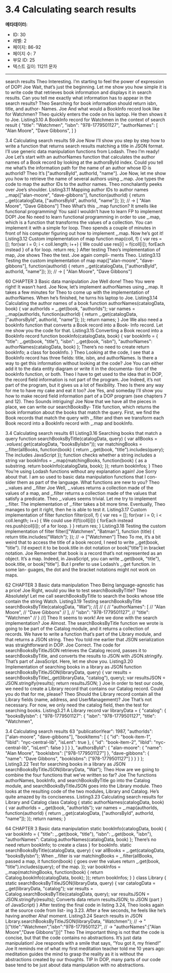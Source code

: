 # 3.4 Calculating search results

**메타데이터:**
- ID: 30
- 레벨: 2
- 페이지: 86-92
- 페이지 수: 7
- 부모 ID: 25
- 텍스트 길이: 11211 문자

---

search results
Theo Interesting. I’m starting to feel the power of expression of DOP!
Joe Wait, that’s just the beginning. Let me show you how simple it is to write code
that retrieves book information and displays it in search results. Can you tell
me exactly what information has to appear in the search results?
Theo Searching for book information should return isbn, title, and author-
Names.
Joe And what would a BookInfo record look like for Watchmen?
Theo quickly enters the code on his laptop. He then shows it to Joe.
Listing3.10 A BookInfo record for Watchmen in the context of search result
{
"title": "Watchmen",
"isbn": "978-1779501127",
"authorNames": [
"Alan Moore",
"Dave Gibbons",
]
}

3.4 Calculating search results 59
Joe Now I’ll show you step by step how to write a function that returns search
results matching a title in JSON format. I’ll use generic data manipulation
functions from Lodash.
Theo I’m ready!
Joe Let’s start with an authorNames function that calculates the author names of a
Book record by looking at the authorsById index. Could you tell me what’s
the information path for the name of an author whose ID is authorId?
Theo It’s ["authorsById", authorId, "name"].
Joe Now, let me show you how to retrieve the name of several authors using _.map.
Joe types the code to map the author IDs to the author names. Theo nonchalantly peeks
over Joe’s shoulder.
Listing3.11 Mapping author IDs to author names
_.map(["alan-moore", "dave-gibbons"],
function(authorId) {
return _.get(catalogData, ["authorsById", authorId, "name"]);
});
// → [ "Alan Moore", "Dave Gibbons"]
Theo What’s this _.map function? It smells like functional programming! You said I
wouldn’t have to learn FP to implement DOP!
Joe No need to learn functional programming in order to use _.map, which is a
function that transforms the values of a collection. You can implement it with
a simple for loop.
Theo spends a couple of minutes in front of his computer figuring out how to implement
_.map. Now he’s got it!
Listing3.12 Custom implementation of map
function map(coll, f) {
var res = [];
for(var i = 0; i < coll.length; i++) {
We could use
res[i] = f(coll[i]);
forEach instead
}
of a for loop.
return res;
}
After testing Theo’s implementation of map, Joe shows Theo the test. Joe again compli-
ments Theo.
Listing3.13 Testing the custom implementation of map
map(["alan-moore", "dave-gibbons"],
function(authorId) {
return _.get(catalogData, ["authorsById", authorId, "name"]);
});
// → [ "Alan Moore", "Dave Gibbons"]

60 CHAPTER 3 Basic data manipulation
Joe Well done!
Theo You were right! It wasn’t hard.
Joe Now, let’s implement authorNames using _.map.
It takes a few minutes for Theo to come up with the implementation of authorNames.
When he’s finished, he turns his laptop to Joe.
Listing3.14 Calculating the author names of a book
function authorNames(catalogData, book) {
var authorIds = _.get(book, "authorIds");
var names = _.map(authorIds, function(authorId) {
return _.get(catalogData, ["authorsById", authorId, "name"]);
});
return names;
}
Joe We also need a bookInfo function that converts a Book record into a Book-
Info record. Let me show you the code for that.
Listing3.15 Converting a Book record into a BookInfo record
function bookInfo(catalogData, book) {
var bookInfo = {
"title": _.get(book, "title"),
"isbn": _.get(book, "isbn"),
"authorNames": authorNames(catalogData, book)
};
There’s no need to create
return bookInfo;
a class for bookInfo.
}
Theo Looking at the code, I see that a BookInfo record has three fields: title,
isbn, and authorNames. Is there a way to get this information without looking
at the code?
Joe You can either add it to the data entity diagram or write it in the documenta-
tion of the bookInfo function, or both.
Theo I have to get used to the idea that in DOP, the record field information is not
part of the program.
Joe Indeed, it’s not part of the program, but it gives us a lot of flexibility.
Theo Is there any way for me to have my cake and eat it too?
Joe Yes, and someday I’ll show you how to make record field information part of a
DOP program (see chapters 7 and 12).
Theo Sounds intriguing!
Joe Now that we have all the pieces in place, we can write our searchBooksBy-
Title function, which returns the book information about the books that
match the query. First, we find the Book records that match the query with
_.filter and then we transform each Book record into a BookInfo record
with _.map and bookInfo.

3.4 Calculating search results 61
Listing3.16 Searching books that match a query
function searchBooksByTitle(catalogData, query) {
var allBooks = _.values(_.get(catalogData, "booksByIsbn"));
var matchingBooks = _.filter(allBooks, function(book) {
return _.get(book, "title").includes(query);
The includes JavaScript
});
function checks whether
a string includes a string
var bookInfos = _.map(matchingBooks, function(book) { as a substring.
return bookInfo(catalogData, book);
});
return bookInfos;
}
Theo You’re using Lodash functions without any explanation again!
Joe Sorry about that. I am so used to basic data manipulation functions that I con-
sider them as part of the language. What functions are new to you?
Theo _.values and _.filter
Joe Well, _.values returns a collection made of the values of a map, and _.filter
returns a collection made of the values that satisfy a predicate.
Theo _.values seems trivial. Let me try to implement _.filter.
The implementation of _.filter takes a bit more time. Eventually, Theo manages to get
it right, then he is able to test it.
Listing3.17 Custom implementation of filter
function filter(coll, f) {
var res = [];
for(var i = 0; i < coll.length; i++) {
We could use
if(f(coll[i])) {
forEach instead
res.push(coll[i]);
of a for loop.
}
}
return res;
}
Listing3.18 Testing the custom implementation of filter
filter(["Watchmen", "Batman"], function (title) {
return title.includes("Watch");
});
// → ["Watchmen"]
Theo To me, it’s a bit weird that to access the title of a book record, I need to write
_.get(book, "title"). I’d expect it to be book.title in dot notation or
book["title"] in bracket notation.
Joe Remember that book is a record that’s not represented as an object. It’s a map.
Indeed, in JavaScript, you can write _.get(book, "title"), book.title, or
book["title"]. But I prefer to use Lodash’s _.get function. In some lan-
guages, the dot and the bracket notations might not work on maps.

62 CHAPTER 3 Basic data manipulation
Theo Being language-agnostic has a price!
Joe Right, would you like to test searchBooksByTitle?
Theo Absolutely! Let me call searchBooksByTitle to search the books whose title
contain the string Watch.
Listing3.19 Testing searchBooksByTitle
searchBooksByTitle(catalogData, "Wat");
//[
// {
// "authorNames": [
// "Alan Moore",
// "Dave Gibbons"
// ],
// "isbn": "978-1779501127",
// "title": "Watchmen"
// }
//]
Theo It seems to work! Are we done with the search implementation?
Joe Almost. The searchBooksByTitle function we wrote is going to be part of the
Catalog module, and it returns a collection of records. We have to write a
function that’s part of the Library module, and that returns a JSON string.
Theo You told me earlier that JSON serialization was straightforward in DOP.
Joe Correct. The code for searchBooksByTitleJSON retrieves the Catalog record,
passes it to searchBooksByTitle, and converts the results to JSON with
JSON.stringify. That’s part of JavaScript. Here, let me show you.
Listing3.20 Implementation of searching books in a library as JSON
function searchBooksByTitleJSON(libraryData, query) {
var results = searchBooksByTitle(_.get(libraryData, "catalog"), query);
var resultsJSON = JSON.stringify(results);
return resultsJSON;
}
Joe In order to test our code, we need to create a Library record that contains our
Catalog record. Could you do that for me, please?
Theo Should the Library record contain all the Library fields (name, address,
and UserManagement)?
Joe That’s not necessary. For now, we only need the catalog field, then the test
for searching books.
Listing3.21 A Library record
var libraryData = {
"catalog": {
"booksByIsbn": {
"978-1779501127": {
"isbn": "978-1779501127",
"title": "Watchmen",

3.4 Calculating search results 63
"publicationYear": 1987,
"authorIds": ["alan-moore",
"dave-gibbons"],
"bookItems": [
{
"id": "book-item-1",
"libId": "nyc-central-lib",
"isLent": true
},
{
"id": "book-item-2",
"libId": "nyc-central-lib",
"isLent": false
}
]
}
},
"authorsById": {
"alan-moore": {
"name": "Alan Moore",
"bookIsbns": ["978-1779501127"]
},
"dave-gibbons": {
"name": "Dave Gibbons",
"bookIsbns": ["978-1779501127"]
}
}
}
};
Listing3.22 Test for searching books in a library as JSON
searchBooksByTitleJSON(libraryData, "Wat");
Theo How are we going to combine the four functions that we’ve written so far?
Joe The functions authorNames, bookInfo, and searchBooksByTitle go into
the Catalog module, and searchBooksByTitleJSON goes into the Library
module.
Theo looks at the resulting code of the two modules, Library and Catalog. He’s quite
amazed by its conciseness.
Listing3.23 Calculating search results for Library and Catalog
class Catalog {
static authorNames(catalogData, book) {
var authorIds = _.get(book, "authorIds");
var names = _.map(authorIds, function(authorId) {
return _.get(catalogData, ["authorsById", authorId, "name"]);
});
return names;
}

64 CHAPTER 3 Basic data manipulation
static bookInfo(catalogData, book) {
var bookInfo = {
"title": _.get(book, "title"),
"isbn": _.get(book, "isbn"),
"authorNames": Catalog.authorNames(catalogData, book)
};
There’s no need
return bookInfo;
to create a class
}
for bookInfo.
static searchBooksByTitle(catalogData, query) {
var allBooks = _.get(catalogData, "booksByIsbn");
When _.filter is
var matchingBooks = _.filter(allBooks,
passed a map, it
function(book) {
goes over the values
return _.get(book, "title").includes(query);
of the map.
});
var bookInfos = _.map(matchingBooks, function(book) {
return Catalog.bookInfo(catalogData, book);
});
return bookInfos;
}
}
class Library {
static searchBooksByTitleJSON(libraryData, query) {
var catalogData = _.get(libraryData, "catalog");
var results = Catalog.searchBooksByTitle(catalogData, query);
var resultsJSON = JSON.stringify(results);
Converts data
return resultsJSON;
to JSON (part
}
of JavaScript)
}
After testing the final code in listing 3.24, Theo looks again at the source code from list-
ing 3.23. After a few seconds, he feels like he’s having another Aha! moment.
Listing3.24 Search results in JSON
Library.searchBooksByTitleJSON(libraryData, "Watchmen");
// → "[{\"title\":\"Watchmen\",\"isbn\":\"978-1779501127\",
// → \"authorNames\":[\"Alan Moore\",\"Dave Gibbons\"]}]"
Theo The important thing is not that the code is concise, but that the code contains
no abstractions. It’s just data manipulation!
Joe responds with a smile that says, “You got it, my friend!”
Joe It reminds me of what my first meditation teacher told me 10 years ago:
meditation guides the mind to grasp the reality as it is without the abstractions
created by our thoughts.
TIP In DOP, many parts of our code base tend to be just about data manipulation
with no abstractions.